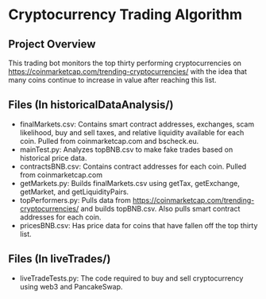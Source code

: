 # Cryptocurrency Trading Algorithm

## Project Overview

This trading bot monitors the top thirty performing cryptocurrencies on https://coinmarketcap.com/trending-cryptocurrencies/ with the idea that many coins continue to increase in value after reaching this list.

## Files (In historicalDataAnalysis/)

* finalMarkets.csv: Contains smart contract addresses, exchanges, scam likelihood, buy and sell taxes, and relative liquidity available for each coin. Pulled from coinmarketcap.com and bscheck.eu.
* mainTest.py: Analyzes topBNB.csv to make fake trades based on historical price data.
* contractsBNB.csv: Contains contract addresses for each coin. Pulled from coinmarketcap.com
* getMarkets.py: Builds finalMarkets.csv using getTax, getExchange, getMarket, and getLiquidityPairs.
* topPerformers.py: Pulls data from https://coinmarketcap.com/trending-cryptocurrencies/ and builds topBNB.csv. Also pulls smart contract addresses for each coin.
* pricesBNB.csv: Has price data for coins that have fallen off the top thirty list.

## Files (In liveTrades/)

* liveTradeTests.py: The code required to buy and sell cryptocurrency using web3 and PancakeSwap.
